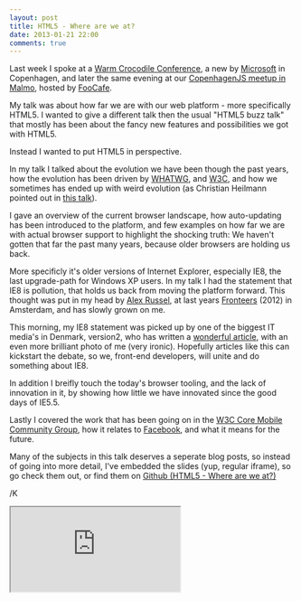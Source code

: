 ```yaml
---
layout: post
title: HTML5 - Where are we at?
date: 2013-01-21 22:00
comments: true
---
```


Last week I spoke at a [Warm Crocodile Conference](http://warmcrocconf.net/), a new by [Microsoft](http://microsoft.com) in Copenhagen, and later the same evening at our [CopenhagenJS meetup in Malmo](http://lanyrd.com/2013/copenhagenjs-january/), hosted by [FooCafe](http://foocafe.org/).

My talk was about how far we are with our web platform - more specifically HTML5. I wanted to give a different talk then the usual "HTML5 buzz talk" that mostly has been about the fancy new features and possibilities we got with HTML5.

Instead I wanted to put HTML5 in perspective.

<!--more-->

In my talk I talked about the evolution we have been though the past years, how the evolution has been driven by [WHATWG](http://www.whatwg.org/), and [W3C](http://www.w3c.org/), and how we sometimes has ended up with weird evolution (as Christian Heilmann pointed out in [this talk](http://www.youtube.com/watch?v=B7ahspCqFMs)).

I gave an overview of the current browser landscape, how auto-updating has been introduced to the platform, and few examples on how far we are with actual browser support to highlight the shocking truth: We haven't gotten that far the past many years, because older browsers are holding us back.

More specificly it's older versions of Internet Explorer, especially IE8, the last upgrade-path for Windows XP users. In my talk I had the statement that IE8 is pollution, that holds us back from moving the platform forward. This thought was put in my head by [Alex Russel](http://infrequently.org/), at last years [Fronteers](http://fronteers.nl/) (2012) in Amsterdam, and has slowly grown on me.

This morning, my IE8 statement was picked up by one of the biggest IT media's in Denmark, version2, who has written a [wonderful article](http://www.version2.dk/artikel/frontendudvikler-internet-explorer-8-forurening-html5-49943#comment-226337), with an even more brilliant photo of me (very ironic). Hopefully articles like this can kickstart the debate, so we, front-end developers, will unite and do something about IE8.


In addition I breifly touch the today's browser tooling, and the lack of innovation in it, by showing how little we have innovated since the good days of IE5.5.

Lastly I covered the work that has been going on in the [W3C Core Mobile Community Group](http://coremob.org/), how it relates to [Facebook](http://facebook.com), and what it means for the future.

Many of the subjects in this talk deserves a seperate blog posts, so instead of going into more detail, I've embedded the slides (yup, regular iframe), so go check them out, or find them on <a href="http://auchenberg.github.com/presentations/warmcroc-html5-where-are-we-at/">Github (HTML5 - Where are we at?)</a>

/K

<div class="slides-embed">
    <iframe src="http://auchenberg.github.com/presentations/warmcroc-html5-where-are-we-at/"></iframe>
</div>


